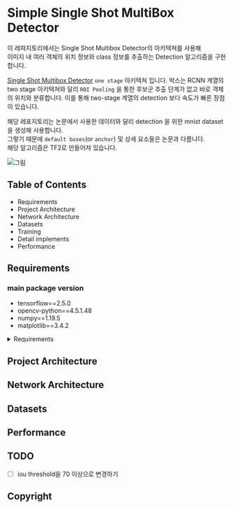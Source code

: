 # Simple Single Shot MultiBox Detector 

이 레파지토리에서는 Single Shot Multibox Detector의 아키텍쳐를 사용해  
이미지 내 여러 객체의 위치 정보와 class 정보를 추출하는 Detection 알고리즘을 구현합니다.      
  
[Single Shot Multibox Detector](https://arxiv.org/abs/1512.02325) `one stage` 아키텍쳐 입니다.
박스는 RCNN 계열의 two stage 아키텍쳐와 달리 `ROI Pooling` 을 통한 후보군 추출 단계가 없고
바로 객체의 위치와 분류합니다. 
이를 통해 two-stage 계열의 detection 보다 속도가 빠른 장점이 있습니다.   

해당 레포지토리는 논문에서 사용한 데이터와 달리 detection 을 위한 mnist dataset 을 생성해 사용합니다.  
그렇기 때문에 `default boxes`(or `anchor`) 및 상세 요소들은 논문과 다름니다.            
해당 알고리즘은 TF2로 만들어져 있습니다.

![그림](https://i.imgur.com/GwqRK5A.jpg)

## Table of Contents
 - Requirements
 - Project Architecture
 - Network Architecture
 - Datasets
 - Training
 - Detail implements  
 - Performance
 

## Requirements 

### main package version 
- tensorflow==2.5.0 
- opencv-python==4.5.1.48
- numpy==1.19.5
- matplotlib==3.4.2

<details>
  <summary> Requirements </summary>
  absl-py==0.11.0
appnope==0.1.2
astunparse==1.6.3
backcall==0.2.0
cached-property==1.5.2
cachetools==4.2.1
certifi==2020.12.5
chardet==4.0.0
cycler==0.10.0
decorator==5.0.9
et-xmlfile==1.1.0
flatbuffers==1.12
gast==0.4.0
google-auth==1.27.0
google-auth-oauthlib==0.4.2
google-pasta==0.2.0
grpcio==1.34.1
h5py==3.1.0
idna==2.10
imbalanced-learn==0.8.0
imblearn==0.0
importlib-metadata==3.7.0
ipykernel==5.5.5
ipython==7.23.1
ipython-genutils==0.2.0
jedi==0.18.0
joblib==1.0.1
jupyter-client==6.1.12
jupyter-core==4.7.1
Keras==2.4.3
keras-nightly==2.5.0.dev2021032900
Keras-Preprocessing==1.1.2
kiwisolver==1.3.1
Markdown==3.3.4
matplotlib==3.4.2
matplotlib-inline==0.1.2
mpmath==1.2.1
numpy==1.19.5
oauthlib==3.1.0
opencv-python==4.5.1.48
openpyxl==3.0.7
opt-einsum==3.3.0
pandas==1.2.3
parso==0.8.2
pexpect==4.8.0
pickle5==0.0.11
pickleshare==0.7.5
Pillow==8.2.0
prompt-toolkit==3.0.18
protobuf==3.15.3
ptyprocess==0.7.0
pyasn1==0.4.8
pyasn1-modules==0.2.8
Pygments==2.9.0
pyparsing==2.4.7
python-dateutil==2.8.1
pytz==2021.1
PyYAML==5.4.1
pyzmq==22.0.3
requests==2.25.1
requests-oauthlib==1.3.0
rsa==4.7.2
scikit-learn==0.24.2
scipy==1.6.3
seaborn==0.11.1
six==1.15.0
sklearn==0.0
sympy==1.8
tensorboard==2.5.0
tensorboard-data-server==0.6.1
tensorboard-plugin-wit==1.8.0
tensorflow==2.5.0
tensorflow-estimator==2.5.0
termcolor==1.1.0
threadpoolctl==2.1.0
tornado==6.1
tqdm==4.58.0
traitlets==5.0.5
typing-extensions==3.7.4.3
urllib3>=1.26.5
wcwidth==0.2.5
Werkzeug==1.0.1
wget==3.2
wrapt==1.12.1
xgboost==1.4.2
xlrd==2.0.1
zipp==3.4.0

  
</details>


## Project Architecture

## Network Architecture 
 
## Datasets 

## Performance

## TODO
 - [ ] iou threshold을 70 이상으로 변경하기   

## Copyright 
